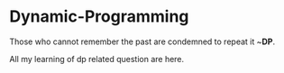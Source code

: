 # Dynamic-Programming 
Those who cannot remember the past are condemned to repeat it ~**DP**.


All my learning of dp related question are here.
